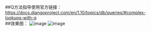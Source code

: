 ##Q方法指导使用官方链接：
https://docs.djangoproject.com/en/1.10/topics/db/queries/#complex-lookups-with-q<br>
##效果图：
![image](https://github.com/xiaoyaojjian/Py3ForRfResultAnalysis/blob/master/static/image/QQ图片20161115170357.png)
![image](https://github.com/xiaoyaojjian/Py3ForRfResultAnalysis/blob/master/static/image/QQ图片20161115165520.png)
